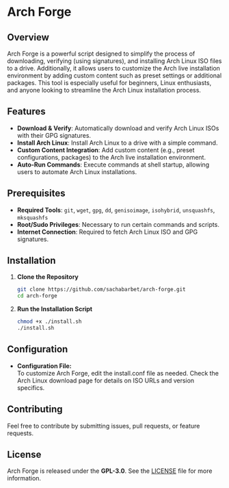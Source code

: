 # Arch Forge

## Overview
Arch Forge is a powerful script designed to simplify the process of downloading, verifying (using signatures), and installing Arch Linux ISO files to a drive. Additionally, it allows users to customize the Arch live installation environment by adding custom content such as preset settings or additional packages. This tool is especially useful for beginners, Linux enthusiasts, and anyone looking to streamline the Arch Linux installation process.

## Features
- **Download & Verify**: Automatically download and verify Arch Linux ISOs with their GPG signatures.
- **Install Arch Linux**: Install Arch Linux to a drive with a simple command.
- **Custom Content Integration**: Add custom content (e.g., preset configurations, packages) to the Arch live installation environment.
- **Auto-Run Commands**: Execute commands at shell startup, allowing users to automate Arch Linux installations.

## Prerequisites
- **Required Tools**: `git`, `wget`, `gpg`, `dd`, `genisoimage`, `isohybrid`, `unsquashfs`, `mksquashfs`  
- **Root/Sudo Privileges**: Necessary to run certain commands and scripts.
- **Internet Connection**: Required to fetch Arch Linux ISO and GPG signatures.

## Installation
1. **Clone the Repository**  
   ```bash
   git clone https://github.com/sachabarbet/arch-forge.git
   cd arch-forge
   ```
2. **Run the Installation Script**
    ```bash
    chmod +x ./install.sh
    ./install.sh
    ```

## Configuration
- **Configuration File:**\
To customize Arch Forge, edit the install.conf file as needed. Check the Arch Linux download page for details on ISO URLs and version specifics.

## Contributing
Feel free to contribute by submitting issues, pull requests, or feature requests.

## License
Arch Forge is released under the **GPL-3.0**. See the [LICENSE](https://github.com/sachabarbet/arch-forge/blob/main/LICENSE) file for more information.
